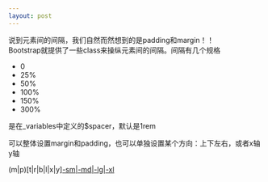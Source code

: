 ```yaml
---
layout: post
---
```

说到元素间的间隔，我们自然而然想到的是padding和margin！！  
Bootstrap就提供了一些class来操纵元素间的间隔。间隔有几个规格
- 0
- 25%
- 50%
- 100%
- 150%
- 300%

是在_variables中定义的$spacer，默认是1rem  

可以整体设置margin和padding，也可以单独设置某个方向：上下左右，或者x轴y轴

(m|p)[t|r|b|l|x|y][-sm|-md|-lg|-xl](-0|-1|-2|-3|-4|-5)  

